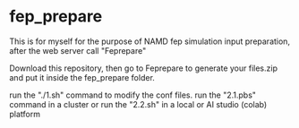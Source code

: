 # fep_prepare
This is for myself for the purpose of NAMD fep simulation input preparation, after the web server call "Feprepare"

Download this repository, then go to Feprepare to generate your files.zip and put it inside the fep_prepare folder.

run the "./1.sh" command to modify the conf files.
run the "2.1.pbs" command in a cluster 
or 
run the "2.2.sh" in a local or AI studio (colab) platform
